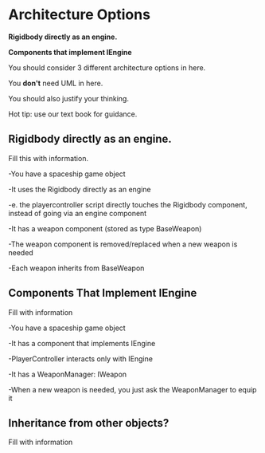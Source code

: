 # Architecture Options

**Rigidbody directly as an engine.**

**Components that implement IEngine**

You should consider 3 different architecture options in here.

You **don't** need UML in here.

You should also justify your thinking.

Hot tip: use our text book for guidance.

## Rigidbody directly as an engine.
Fill this with information.

-You have a spaceship game object

-It uses the Rigidbody directly as an engine

-e. the playercontroller script directly touches the Rigidbody component, instead of going via an engine component

-It has a weapon component (stored as type BaseWeapon)

-The weapon component is removed/replaced when a new weapon is needed

-Each weapon inherits from BaseWeapon


## Components That Implement IEngine
Fill with information

-You have a spaceship game object

-It has a component that implements IEngine

-PlayerController interacts only with IEngine

-It has a WeaponManager: IWeapon

-When a new weapon is needed, you just ask the WeaponManager to equip it

## Inheritance from other objects?
Fill with information
